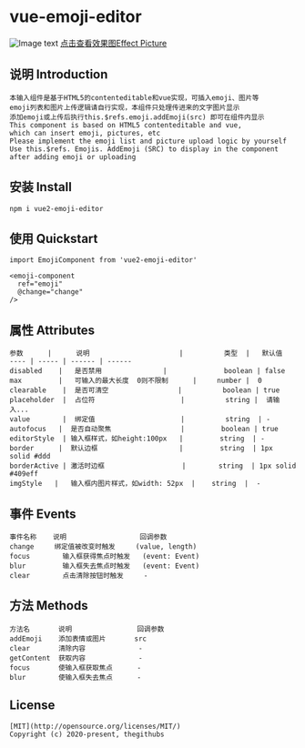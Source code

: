 # vue-emoji-editor

![Image text](https://img-cdn-aliyun.dcloud.net.cn/stream/plugin_screens/c7d536b0-e747-11ea-b015-5794bd84f21f_0.png?v=1598418218)
[点击查看效果图Effect Picture](https://img-cdn-aliyun.dcloud.net.cn/stream/plugin_screens/c7d536b0-e747-11ea-b015-5794bd84f21f_0.png?v=1598418218)

## 说明 Introduction
```
本输入组件是基于HTML5的contenteditable和vue实现，可插入emoji、图片等
emoji列表和图片上传逻辑请自行实现，本组件只处理传进来的文字图片显示
添加emoji或上传后执行this.$refs.emoji.addEmoji(src) 即可在组件内显示
This component is based on HTML5 contenteditable and vue, 
which can insert emoji, pictures, etc
Please implement the emoji list and picture upload logic by yourself
Use this.$refs. Emojis. AddEmoji (SRC) to display in the component 
after adding emoji or uploading
```

## 安装 Install
```
npm i vue2-emoji-editor
```

## 使用 Quickstart
```
import EmojiComponent from 'vue2-emoji-editor'

<emoji-component
  ref="emoji"
  @change="change"
/>
```

## 属性 Attributes
```
参数      |      说明                      |          类型  |   默认值
---- | ----- | ------ | ------
disabled    |   是否禁用               |              boolean | false
max         |   可输入的最大长度  0则不限制      |     number |  0
clearable    |  是否可清空                 |          boolean | true
placeholder  |  占位符                     |          string |  请输入...
value        |  绑定值                     |          string  | -
autofocus   |  是否自动聚焦                 |         boolean | true
editorStyle  | 输入框样式，如height:100px   |         string  | -
border      |  默认边框                    |         string  | 1px solid #ddd
borderActive | 激活时边框                   |        string  | 1px solid #409eff
imgStyle   |   输入框内图片样式，如width: 52px  |    string  |  -
```

## 事件 Events
```
事件名称    说明                  回调参数
change	   绑定值被改变时触发     (value, length)
focus	     输入框获得焦点时触发   (event: Event)
blur	     输入框失去焦点时触发   (event: Event)
clear	     点击清除按钮时触发     -
```

## 方法 Methods
```
方法名       说明                回调参数
addEmoji    添加表情或图片       src
clear       清除内容             -
getContent  获取内容             -
focus       使输入框获取焦点      -
blur        使输入框失去焦点      -
```

## License
```
[MIT](http://opensource.org/licenses/MIT/)
Copyright (c) 2020-present, thegithubs
```

